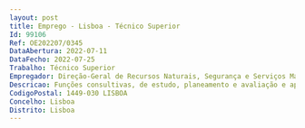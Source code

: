 ```yaml
--- 
layout: post
title: Emprego - Lisboa - Técnico Superior
Id: 99106
Ref: OE202207/0345
DataAbertura: 2022-07-11
DataFecho: 2022-07-25
Trabalho: Técnico Superior
Empregador: Direção-Geral de Recursos Naturais, Segurança e Serviços Marítimos
Descricao: Funções consultivas, de estudo, planeamento e avaliação e aplicação de métodos e processos de natureza técnica no âmbito das competências da DIM, nomeadamente a) Gerir a Organização Comum dos Mercados dos Produtos da Pesca e da Aquicultura (O.C.M.), atualmente regulamentada pelo Regulamento (UE) 1379 2013, merecendo especial destaque as intervenções ligadas às organizações de produtores (reconhecimento, análise dos planos de produção e de comercialização e dos relatórios de atividade, controlo administrativo e no local da sua atividade, fixação de preços de desencadeamento do mecanismo de armazenagem, movimentação de embarcações e de mariscadores, autorização de novas espécies, de entre outras), às normas de comercialização, às informações dos consumidores, às regras da concorrência e à informação sobre o mercado b) Assegurar a representação da DGRM em reuniões nacionais e europeias, em especial ligadas à O.C.M, elaborando os respetivos relatórios c) Assegurar a representação da DGRM em grupos de trabalho ligados às áreas funcionais da DIM d) Analisar projetos de investimento nas áreas da O.C.M. (apoio à elaboração e execução dos planos de produção e de comercialização das organizações de produtores e apoio à armazenagem de produtos da pesca), da indústria transformadora dos produtos da pesca e da aquicultura, da promoção dos produtos da pesca e da aquicultura e dos equipamentos dos portos de pesca e) Proceder ao controlo administrativos de contratos de abastecimento de pescado, no contexto do Decreto Lei n.º 81 2005 de 20 de abril f) Coordenar os processos de aprovação das lotas, mercados grossitas, navios fábrica e navios congeladores, incluindo a coordenação de vistorias.g) Elaborar informações h) Prestar esclarecimentos aos agentes económicos relacionados com as áreas funcionais da DIM 
CodigoPostal: 1449-030 LISBOA
Concelho: Lisboa
Distrito: Lisboa
--- 
```

